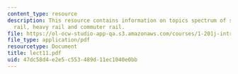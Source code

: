 ```yaml
---
content_type: resource
description: This resource contains information on topics spectrum of services, light
  rail, heavy rail and commuter rail.
file: https://ol-ocw-studio-app-qa.s3.amazonaws.com/courses/1-201j-introduction-to-transportation-systems-fall-2006/47dc58d4e2e5c553489d11ec1040e0bb_lect11.pdf
file_type: application/pdf
resourcetype: Document
title: lect11.pdf
uid: 47dc58d4-e2e5-c553-489d-11ec1040e0bb
---
```

